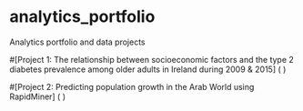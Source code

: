 # analytics_portfolio
Analytics portfolio and data projects


#[Project 1: The relationship between socioeconomic factors and the type 2 diabetes prevalence among older adults in Ireland during 2009 & 2015] ( )



#[Project 2: Predicting population growth in the Arab World using RapidMiner] ( )
